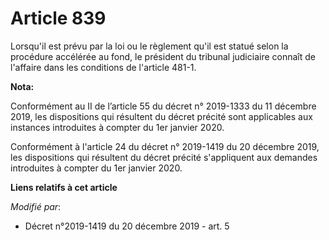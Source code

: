 # Article 839

Lorsqu'il est prévu par la loi ou le règlement qu'il est statué selon la procédure accélérée au fond, le président du
tribunal judiciaire connaît de l'affaire dans les conditions de l'article 481-1.

**Nota:**

Conformément au II de l’article 55 du décret n° 2019-1333 du 11 décembre 2019, les dispositions qui résultent du décret
précité sont applicables aux instances introduites à compter du 1er janvier 2020.

Conformément à l'article 24 du décret n° 2019-1419 du 20 décembre 2019, les dispositions qui résultent du décret précité
s'appliquent aux demandes introduites à compter du 1er janvier 2020.

**Liens relatifs à cet article**

_Modifié par_:

  - Décret n°2019-1419 du 20 décembre 2019 - art. 5
